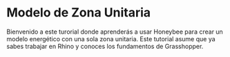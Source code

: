 Modelo de Zona Unitaria
=======================

Bienvenido a este turorial donde aprenderás a usar Honeybee para crear un modelo energético con una sola zona unitaria. Este tutorial asume que ya sabes trabajar en Rhino y conoces los fundamentos de Grasshopper.
